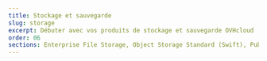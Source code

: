 ```yaml
---
title: Stockage et sauvegarde
slug: storage
excerpt: Débuter avec vos produits de stockage et sauvegarde OVHcloud
order: 06
sections: Enterprise File Storage, Object Storage Standard (Swift), Public Cloud Archive, Veeam, Cloud Disk Array, NAS
---
```

